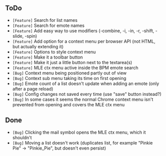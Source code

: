 ## ToDo

* `[Feature]` Search for list names
* `[Feature]` Search for emote names
* `[Feature]` Add easy way to use modifiers (-combine, -i, -in, -r, -shift, -slide, -spin)
* `[Feature]` Add option for a context menu per browser API (not HTML, but actually extending it)
* `[Feature]` Options to style context menu
* `[Feature]` Make it a toolbar button
* `[Feature]` Make it just a little button next to the textarea(s)
* `[Feature]` MLE ctx menu active inside the BPM emote search
* `[Bug]` Context menu being positioned partly out of view
* `[Bug]` Context sub menu taking its time on first opening
* `[Bug]` Emote count of a list doesn't update when adding an emote (only after a page reload)
* `[Bug]` Config changes not saved every time (use "save" button instead?)
* `[Bug]` In some cases it seems the normal Chrome context menu isn't prevented from opening and covers the MLE ctx menu


## Done

* `[Bug]` Clicking the mail symbol opens the MLE ctx menu, which it shouldn't
* `[Bug]` Moving a list doesn't work (duplicates list, for example "Pinkie Pie" -> "Pinkie_Pie", but doesn't even persist)
